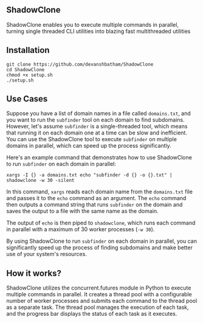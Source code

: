 

## ShadowClone


ShadowClone enables you to execute multiple commands in parallel, turning single threaded CLI utilities into blazing fast multithreaded utilities 


## Installation

```
git clone https://github.com/devanshbatham/ShadowClone
cd ShadowClone
chmod +x setup.sh
./setup.sh
```


## Use Cases


Suppose you have a list of domain names in a file called `domains.txt`, and you want to run the `subfinder` tool on each domain to find subdomains. However, let's assume `subfinder` is a single-threaded tool, which means that running it on each domain one at a time can be slow and inefficient. You can use the ShadowClone tool to execute `subfinder` on multiple domains in parallel, which can speed up the process significantly.

Here's an example command that demonstrates how to use ShadowClone to run `subfinder` on each domain in parallel:

```
xargs -I {} -a domains.txt echo "subfinder -d {} -o {}.txt" | shadowclone -w 30 -silent
```

In this command, `xargs` reads each domain name from the `domains.txt` file and passes it to the `echo` command as an argument. The `echo` command then outputs a command string that runs `subfinder` on the domain and saves the output to a file with the same name as the domain.

The output of `echo` is then piped to `shadowclone`, which runs each command in parallel with a maximum of 30 worker processes (`-w 30`).

By using ShadowClone to run `subfinder` on each domain in parallel, you can significantly speed up the process of finding subdomains and make better use of your system's resources.


## How it works? 


ShadowClone utilizes the concurrent.futures module in Python to execute multiple commands in parallel. It creates a thread pool with a configurable number of worker processes and submits each command to the thread pool as a separate task. The thread pool manages the execution of each task, and the progress bar displays the status of each task as it executes.



